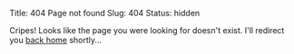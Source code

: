 Title: 404 Page not found
Slug: 404
Status: hidden

Cripes! Looks like the page you were looking for doesn't exist.
I'll redirect you [back home][home] shortly...

<script type="text/javascript">
function delayer(){
    window.location = "http://carsonfarmer.com"
}
setInterval(delayer, 6000);
</script>

[home]: {filename}/